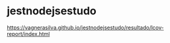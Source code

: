 # jestnodejsestudo


https://vagnerasilva.github.io/jestnodejsestudo/resultado/lcov-report/index.html

<link src"https://vagnerasilva.github.io/jestnodejsestudo/resultado/lcov-report/index.html" >
